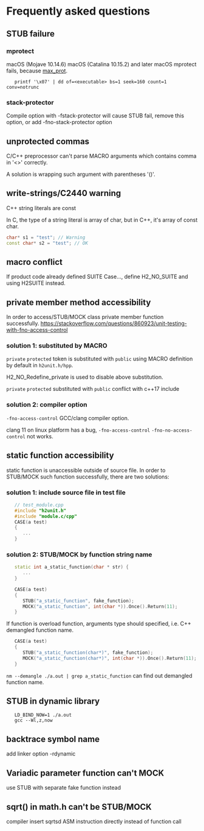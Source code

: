 # Frequently asked questions


## STUB failure

### mprotect

macOS (Mojave 10.14.6) macOS (Catalina 10.15.2) and later macOS mprotect fails, because [max_prot](https://stackoverflow.com/questions/60654834/using-mprotect-to-make-text-segment-writable-on-macos).

```Shell
   printf '\x07' | dd of=<executable> bs=1 seek=160 count=1 conv=notrunc
```

### stack-protector
Compile option with -fstack-protector will cause STUB fail, remove this option, or add -fno-stack-protector option


## unprotected commas

C/C++ preprocessor can't parse MACRO arguments which contains comma in '<>' correctly. 

A solution is wrapping such argument with parentheses '()'.


## write-strings/C2440 warning
C++ string literals are const

In C, the type of a string literal is array of char, but in C++, it's array of const char.

```C++
char* s1 = "test"; // Warning
const char* s2 = "test"; // OK
```

## macro conflict

If product code already defined SUITE Case..., define H2_NO_SUITE and using H2SUITE instead.

## private member method accessibility

In order to access/STUB/MOCK class private member function successfully.
https://stackoverflow.com/questions/860923/unit-testing-with-fno-access-control

### solution 1: substituted by MACRO

`private` `protected` token is substituted with `public` using MACRO definition by default in `h2unit.h/hpp`.

H2_NO_Redefine_private is used to disable above substitution.

`private` `protected` substituted with `public` conflict with c++17 include <any>

### solution 2: compiler option

`-fno-access-control` GCC/clang compiler option.

clang 11 on linux platform has a bug, `-fno-access-control` `-fno-no-access-control` not works.

## static function accessibility
static function is unaccessible outside of source file. In order to STUB/MOCK such function successfully, there are two solutions:

### solution 1: include source file in test file

```C++
   // test_module.cpp
   #include "h2unit.h"
   #include "module.c/cpp"
   CASE(a test)
   {
      ...
   }
```

### solution 2: STUB/MOCK by function string name

```C++
   static int a_static_function(char * str) {
      ...
   }
```
```C++
   CASE(a test)
   {
      STUB("a_static_function", fake_function);
      MOCK("a_static_function", int(char *)).Once().Return(11);
   }
```

If function is overload function, arguments type should specified, i.e. C++ demangled function name.

```C++
   CASE(a test)
   {
      STUB("a_static_function(char*)", fake_function);
      MOCK("a_static_function(char*)", int(char *)).Once().Return(11);
   }
```

  `nm --demangle ./a.out | grep a_static_function` can find out demangled function name.


## STUB in dynamic library

```Shell
   LD_BIND_NOW=1 ./a.out 
   gcc --Wl,z,now
```

## backtrace symbol name
add linker option -rdynamic 

## Variadic parameter function can't MOCK

use STUB with separate fake function instead

## sqrt() in math.h can't be STUB/MOCK

compiler insert sqrtsd ASM instruction directly instead of function call

